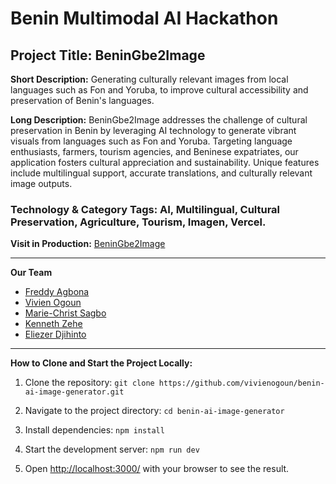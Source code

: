 # Benin Multimodal AI Hackathon

## Project Title: BeninGbe2Image

**Short Description:** Generating culturally relevant images from local languages such as Fon and Yoruba, to improve cultural accessibility and preservation of Benin's languages.

**Long Description:** BeninGbe2Image addresses the challenge of cultural preservation in Benin by leveraging AI technology to generate vibrant visuals from languages such as Fon and Yoruba. Targeting language enthusiasts, farmers, tourism agencies, and Beninese expatriates, our application fosters cultural appreciation and sustainability. Unique features include multilingual support, accurate translations, and culturally relevant image outputs.

### Technology & Category Tags: AI, Multilingual, Cultural Preservation, Agriculture, Tourism, Imagen, Vercel.

**Visit in Production:** [BeninGbe2Image](https://benin-ai-image-generator.vercel.app/)

---
**Our Team**
- [Freddy Agbona](https://linkedin.com/in/fredthedev)
- [Vivien Ogoun](https://linkedin.com/in/vivien-ogoun)
- [Marie-Christ Sagbo](https://www.linkedin.com/in/marie-christ-sagbo)
- [Kenneth Zehe](https://www.linkedin.com/in/kenneth-zehe/)
- [Eliezer Djihinto](https://www.linkedin.com/in/eliezer-djihinto/)

----
**How to Clone and Start the Project Locally:**
1. Clone the repository: `git clone https://github.com/vivienogoun/benin-ai-image-generator.git`

2. Navigate to the project directory: `cd benin-ai-image-generator`

3. Install dependencies: `npm install`

4. Start the development server: `npm run dev`

5. Open [http://localhost:3000/](http://localhost:3000/) with your browser to see the result.
